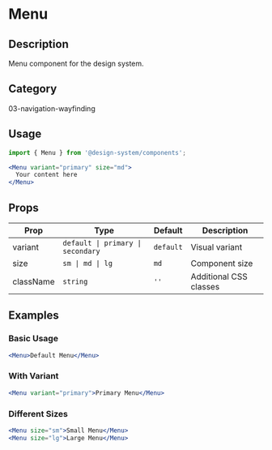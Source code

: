 # Menu

## Description
Menu component for the design system.

## Category
03-navigation-wayfinding

## Usage

```jsx
import { Menu } from '@design-system/components';

<Menu variant="primary" size="md">
  Your content here
</Menu>
```

## Props

| Prop | Type | Default | Description |
|------|------|---------|-------------|
| variant | `default \| primary \| secondary` | `default` | Visual variant |
| size | `sm \| md \| lg` | `md` | Component size |
| className | `string` | `''` | Additional CSS classes |

## Examples

### Basic Usage
```jsx
<Menu>Default Menu</Menu>
```

### With Variant
```jsx
<Menu variant="primary">Primary Menu</Menu>
```

### Different Sizes
```jsx
<Menu size="sm">Small Menu</Menu>
<Menu size="lg">Large Menu</Menu>
```
